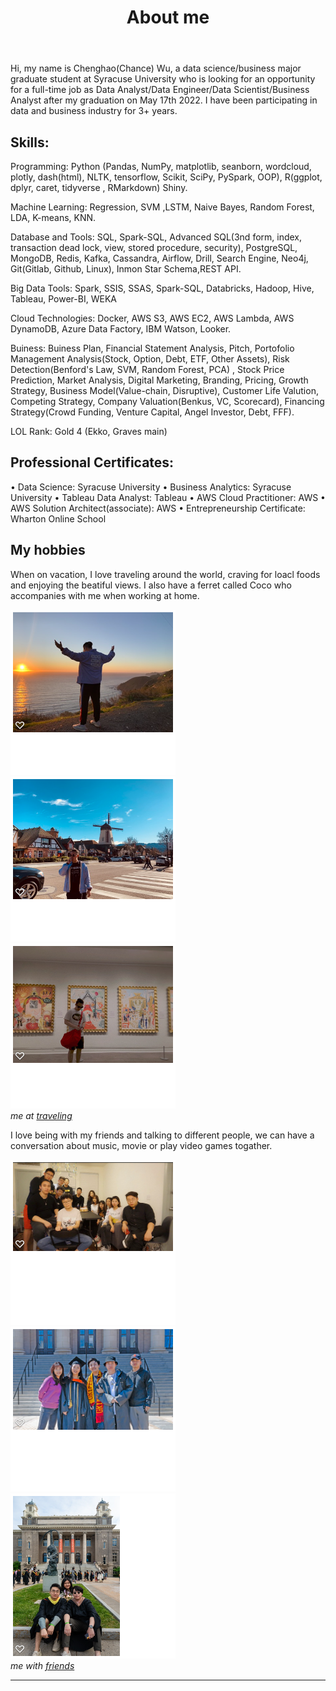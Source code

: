 ﻿---
layout: page
title: About me

---

Hi, my name is Chenghao(Chance) Wu, a data science/business major graduate student at Syracuse University who is looking for an opportunity for a full-time job as Data Analyst/Data Engineer/Data Scientist/Business Analyst after my graduation on May 17th 2022. I have been participating in data and business industry for 3+ years.

## Skills:

Programming: Python (Pandas, NumPy, matplotlib, seanborn, wordcloud, plotly, dash(html), NLTK, tensorflow, Scikit, SciPy, PySpark, OOP), R(ggplot, dplyr, caret, tidyverse , RMarkdown) Shiny.

Machine Learning: Regression, SVM ,LSTM, Naive Bayes, Random Forest, LDA, K-means, KNN.

Database and Tools: SQL, Spark-SQL, Advanced SQL(3nd form, index, transaction dead lock, view, stored procedure, security), PostgreSQL, MongoDB, Redis, Kafka, Cassandra, Airflow, Drill, Search Engine, Neo4j, Git(Gitlab, Github, Linux), Inmon Star Schema,REST API.

Big Data Tools: Spark, SSIS, SSAS, Spark-SQL, Databricks, Hadoop, Hive, Tableau, Power-BI, WEKA


Cloud Technologies: Docker, AWS S3, AWS EC2, AWS Lambda, AWS DynamoDB, Azure Data Factory, IBM Watson, Looker.

Buiness: Buiness Plan, Financial Statement Analysis, Pitch, Portofolio Management Analysis(Stock, Option, Debt, ETF, Other Assets), Risk Detection(Benford's Law, SVM, Random Forest, PCA) , Stock Price Prediction, Market Analysis, Digital Marketing, Branding, Pricing, Growth Strategy, Business Model(Value-chain, Disruptive), Customer Life Valution, Competing Strategy, Company Valuation(Benkus, VC, Scorecard), Financing Strategy(Crowd Funding, Venture Capital, Angel Investor, Debt, FFF).

LOL Rank: Gold 4 (Ekko, Graves main)

## Professional Certificates:
• Data Science: Syracuse University
• Business Analytics: Syracuse University
• Tableau Data Analyst: Tableau
• AWS Cloud Practitioner: AWS
• AWS Solution Architect(associate): AWS
• Entrepreneurship Certificate: Wharton Online School


## My hobbies

When on vacation, I love traveling around the world, craving for loacl foods and enjoying the beatiful views. I also have a ferret called Coco who accompanies with me when working at home. 

<div class="gallery-box">
  <div class="gallery">
    <img src="/images/me.png" alt="Project">
    <img src="/images/me2.png" alt="Project">
    <img src="/images/me3.png" alt="Project">
  </div>
    <em>me at <a href="" target="_blank">traveling</a></em>
</div>


I love being with my friends and talking to different people, we can have a conversation about music, movie or play video games togather.

<div class="gallery-box">
  <div class="gallery">
    <img src="/images/friends.png" alt="Project">
    <img src="/images/friends2.png" alt="Project">
    <img src="/images/friends3.png" alt="Project">
  </div>
    <em>me with <a href="/" target="_blank">friends</a></em>
</div>


***